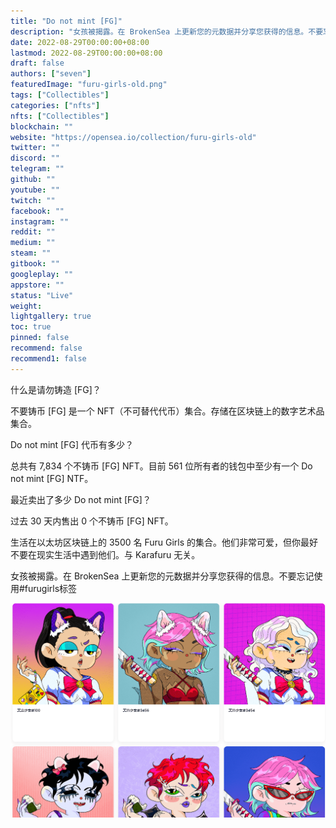 ```yaml
---
title: "Do not mint [FG]"
description: "女孩被揭露。在 BrokenSea 上更新您的元数据并分享您获得的信息。不要忘记使用#furugirls标签"
date: 2022-08-29T00:00:00+08:00
lastmod: 2022-08-29T00:00:00+08:00
draft: false
authors: ["seven"]
featuredImage: "furu-girls-old.png"
tags: ["Collectibles"]
categories: ["nfts"]
nfts: ["Collectibles"]
blockchain: ""
website: "https://opensea.io/collection/furu-girls-old"
twitter: ""
discord: ""
telegram: ""
github: ""
youtube: ""
twitch: ""
facebook: ""
instagram: ""
reddit: ""
medium: ""
steam: ""
gitbook: ""
googleplay: ""
appstore: ""
status: "Live"
weight: 
lightgallery: true
toc: true
pinned: false
recommend: false
recommend1: false
---
```

什么是请勿铸造 [FG]？

不要铸币 [FG] 是一个 NFT（不可替代代币）集合。存储在区块链上的数字艺术品集合。

Do not mint [FG] 代币有多少？

总共有 7,834 个不铸币 [FG] NFT。目前 561 位所有者的钱包中至少有一个 Do not mint [FG] NTF。

最近卖出了多少 Do not mint [FG]？

过去 30 天内售出 0 个不铸币 [FG] NFT。

生活在以太坊区块链上的 3500 名 Furu Girls 的集合。他们非常可爱，但你最好不要在现实生活中遇到他们。与 Karafuru 无关。

女孩被揭露。在 BrokenSea 上更新您的元数据并分享您获得的信息。不要忘记使用#furugirls标签

![nft](dd7a2907-e41c-48b4-9389-7880b768c7a9_.png)